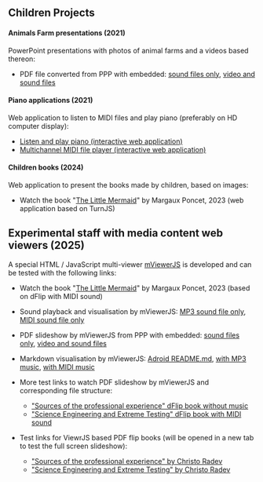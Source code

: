 ## Children Projects

#### Animals Farm presentations (2021)
PowerPoint presentations with photos of animal farms and a videos based thereon:

- PDF file converted from PPP with embedded: <a href="./farm-animals/FarmAnimals.pdf">sound files only</a>, <a href="./farm-animals/FarmAnimals-big.pdf">video and sound files</a>


#### Piano applications (2021)
Web application to listen to MIDI files and play piano (preferably on HD computer display):

- <a href="./piano/index.html">Listen and play piano (interactive web application)</a>
- <a href="./piano/PlayMidiFile.html">Multichannel MIDI file player (interactive web application)</a>


#### Children books (2024)
Web application to present the books made by children, based on images:

- Watch the book "<a href="./theLittleMermaid/index.html">The Little Mermaid</a>" by Margaux Poncet, 2023 (web application based on TurnJS)


## Experimental staff with media content web viewers (2025)
A special HTML / JavaScript multi-viewer <a href="https://github.com/chradev/mviewerjs/" target="_lank">mViewerJS</a> is developed and can be tested with the following links: 

- Watch the book "<a href="./mviewerjs.html?pMode=2&pTime=5000&file=./books/pdfs/theLittleMermaid.pdf&mp3=./books/mids/Under_The_Sea_From_The_Little_Mermaid.mid&title=The Little Mermaid">The Little Mermaid</a>" by Margaux Poncet, 2023 (based on dFlip with MIDI sound)

- Sound playback and visualisation by mViewerJS:
    <a href="./mviewerjs.html?mp3=./books/mp3s/Bond, Quixote.mp3&stt=30&title=No slide show">MP3 sound file only</a>,
    <a href="./mviewerjs.html?mp3=./books/mids/Mozart, Symphony No. 40 in g minor, Molto allegro.mid&title=No slide show">MIDI sound file only</a>


- PDF slideshow by mViewerJS from PPP with embedded:
    <a href="./mviewerjs.html?pMode=1&pTime=2000&file=./farm-animals/FarmAnimals.pdf&mp3=./books/mp3s/Vanessa May, Retro.mp3&stt=10&title=Small slide show">sound files only</a>, 
    <a href="./mviewerjs.html?pMode=2&pTime=2000&file=./farm-animals/FarmAnimals-big.pdf&mp3=./books/mp3s/Vanessa May, Storm.mp3&stt=30&title=Big slide show">video and sound files</a>


- Markdown visualisation by mViewerJS:
    <a href="./mviewerjs.html?file=./books/mds/README.md&title=Adroid%20-%20the%20open%20S.T.E.A.M.%20robot%20platform">Adroid README.md</a>,
    <a href="./mviewerjs.html?mp3=./books/mp3s/Bond, Quixote.mp3&stt=30&file=./books/mds/README.md&title=Adroid%20-%20the%20open%20S.T.E.A.M.%20robot%20platform">with MP3 music</a>,
    <a href="./mviewerjs.html?mp3=./books/mids/Beethoven, Fur Elise.mid&stt=30&file=./books/mds/README.md&title=Adroid%20-%20the%20open%20S.T.E.A.M.%20robot%20platform">with MIDI music</a>


- More test links to watch PDF slideshow by mViewerJS and corresponding file structure:
    - <a href="./mviewerjs.html?pMode=1&pTime=2000&file=./books/pdfs/ExperianceSources.pdf&title=Big slide show">"Sources of the professional experience" dFlip book without music</a>
    - <a href="./mviewerjs.html?pMode=2&pTime=2000&file=./books/pdfs/AllCases.pdf&mp3=./books/mids/Mozart, Symphony No. 40 in g minor, Molto allegro.mid&title=Big slide show">"Science Engineering and Extreme Testing" dFlip book with MIDI sound</a>


- Test links for ViewrJS based PDF flip books (will be opened in a new tab to test the full screen slideshow):
    - <a href="./libs/ViewerJS/#../../books/pdfs/ExperianceSources.pdf" target="_blank">"Sources of the professional experience" by Christo Radev</a>
    - <a href="./libs/ViewerJS/#../../books/pdfs/AllCases.pdf" target="_blank">"Science Engineering and Extreme Testing" by Christo Radev</a>

